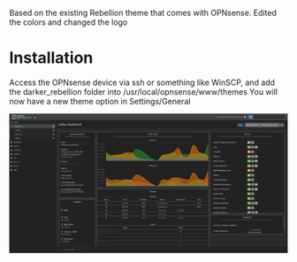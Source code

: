 Based on the existing Rebellion theme that comes with OPNsense. Edited the colors and changed the logo

# Installation
Access the OPNsense device via ssh or something like WinSCP, and add the darker_rebellion folder into /usr/local/opnsense/www/themes
You will now have a new theme option in Settings/General

![Dashboard](https://raw.githubusercontent.com/dcquence/opnsense-recolor/main/dashboard.png)
 
